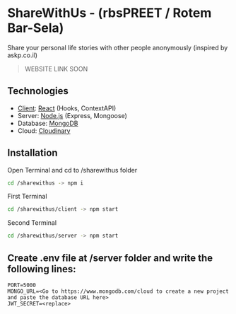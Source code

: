 # ShareWithUs - (rbsPREET / Rotem Bar-Sela)

Share your personal life stories with other people anonymously (inspired by askp.co.il)
> WEBSITE LINK SOON

## Technologies
* <u>Client</u>: [React](https://reactjs.org/ "React") (Hooks, ContextAPI)
* Server: [Node.js](https://nodejs.org/en/ "Node.js") (Express, Mongoose)
* Database: [MongoDB](https://www.mongodb.com/ "MongoDB")
* Cloud: [Cloudinary](https://cloudinary.com/ "Cloudinary")

## Installation
Open Terminal and cd to /sharewithus folder
```bash
cd /sharewithus -> npm i
```
First Terminal
```bash
cd /sharewithus/client -> npm start
```
Second Terminal
```bash
cd /sharewithus/server -> npm start
```
## Create .env file at /server folder and write the following lines: 
```env
PORT=5000
MONGO_URL=<Go to https://www.mongodb.com/cloud to create a new project and paste the database URL here>
JWT_SECRET=<replace>
 ```
